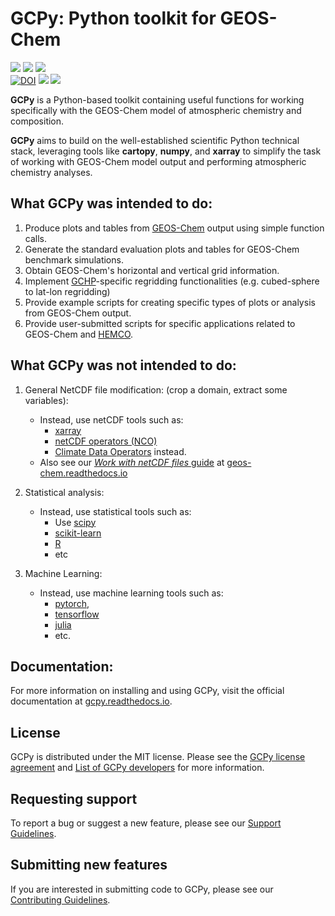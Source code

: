 # GCPy: Python toolkit for GEOS-Chem

<p>
  <a href="https://github.com/geoschem/gcpy/releases"><img src="https://img.shields.io/github/v/release/geoschem/gcpy?include_prereleases&label=Latest%20Pre-Release"></a>
  <a href="https://github.com/geoschem/gcpy/releases"><img src="https://img.shields.io/github/v/release/geoschem/gcpy?label=Latest%20Stable%20Release"></a>
  <a href="https://github.com/geoschem/gcpy/releases/"><img src="https://img.shields.io/github/release-date/geoschem/gcpy"></a>
  <br />
  <a href="https://doi.org/10.5281/zenodo.3689589"><img src="https://zenodo.org/badge/DOI/10.5281/zenodo.3689589.svg" alt="DOI"></a>
  <a href="https://github.com/geoschem/gcpy/blob/main/LICENSE.txt"><img src="https://img.shields.io/badge/License-MIT-blue.svg"></a>
  <a href="https://gcpy.readthedocs.io/en/latest/"><img src="https://img.shields.io/readthedocs/gcpy?label=ReadTheDocs"></a>
</p>


**GCPy** is a Python-based toolkit containing useful functions for working specifically with the GEOS-Chem model of atmospheric chemistry and composition.

**GCPy** aims to build on the well-established scientific Python technical stack, leveraging tools like **cartopy**, **numpy**, and **xarray** to simplify the task of working with GEOS-Chem model output and performing atmospheric chemistry analyses.


## What GCPy was intended to do:

1. Produce plots and tables from [GEOS-Chem](https://geos-chem.readthedocs.io) output using simple function calls.
2. Generate the standard evaluation plots and tables for GEOS-Chem benchmark simulations.
3. Obtain GEOS-Chem's horizontal and vertical grid information.
4. Implement [GCHP](https://gchp.readthedocs.io)-specific regridding functionalities (e.g. cubed-sphere to lat-lon regridding)
5. Provide example scripts for creating specific types of plots or  analysis from GEOS-Chem output.
6. Provide user-submitted scripts for specific applications related to GEOS-Chem and [HEMCO](https://hemco.readthedocs.io).

## What GCPy was not intended to do:

1. General NetCDF file modification: (crop a domain, extract some variables):
    * Instead, use netCDF tools such as:
	  * [xarray](http://xarray.pydata.org)
	  * [netCDF operators (NCO)](https://nco.sourceforge.net)
	  * [Climate Data Operators](https://mpimet.mpg.de/cdo) instead.
    * Also see our [*Work with netCDF files* guide](https://geos-chem.readthedocs.io/en/latest/geos-chem-shared-docs/supplemental-guides/netcdf-guide.html) at [geos-chem.readthedocs.io](https://geos-chem.readthedocs.io)

2. Statistical analysis:
    * Instead, use statistical tools such as:
	  * Use [scipy](http://www.scipy.org)
	  * [scikit-learn](https://scikit-learn.org)
	  * [R](https://r-project.org)
	  * etc

3. Machine Learning:
    * Instead, use machine learning tools such as:
	  * [pytorch](https://pytorch.org),
	  * [tensorflow](https://www.tensorflow.org)
	  * [julia](https://julialang.org)
	  * etc.

## Documentation:

For more information on installing and using GCPy, visit the official documentation at [gcpy.readthedocs.io](https://gcpy.readthedocs.io/).

## License

GCPy is distributed under the MIT license.  Please see the [GCPy license agreement](https://github.com/geoschem/gcpy/blob/dev/LICENSE.txt) and [List of GCPy developers](https://github.com/geoschem/gcpy/blob/dev/AUTHORS.txt) for more information.

## Requesting support

To report a bug or suggest a new feature, please see our [Support
Guidelines](https://github.com/geoschem/gcpy/blob/dev/SUPPORT.md).

## Submitting new features

If you are interested in submitting code to GCPy, please see our
[Contributing Guidelines](https://github.com/geoschem/gcpy/blob/dev/CONTRIBUTING.md).
